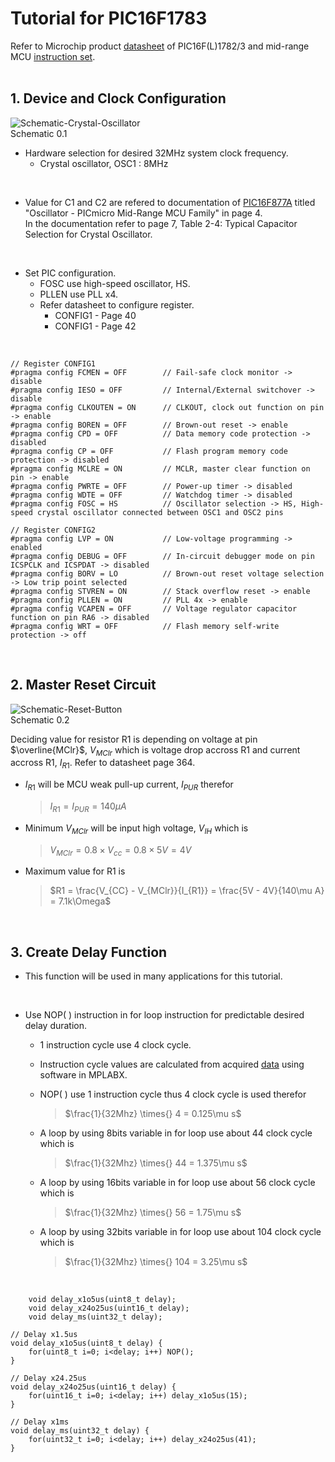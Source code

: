 # Tutorial for PIC16F1783

Refer to Microchip product [datasheet](https://www.microchip.com/en-us/product/pic16f1783) of PIC16F(L)1782/3 
and mid-range MCU [instruction set](https://developerhelp.microchip.com/xwiki/bin/view/products/mcu-mpu/8bit-pic/enhanced-family/mrinst/#).<br/>
<br/>

## 1.  Device and Clock Configuration

![Schematic-Crystal-Oscillator](https://github.com/user-attachments/assets/ab182c40-9e38-42b5-b5cf-1f6537c42b45)
<br/>
Schematic 0.1
<br/>

* Hardware selection for desired 32MHz system clock frequency.
    - Crystal oscillator, OSC1 : 8MHz
<br/>

* Value for C1 and C2 are refered to documentation of [PIC16F877A](https://www.microchip.com/en-us/product/pic16f877a) titled "Oscillator - PICmicro Mid-Range MCU Family" in page 4.<br/>
In the documentation refer to page 7, Table 2-4: Typical Capacitor Selection for Crystal Oscillator.
<br/>

* Set PIC configuration.
  - FOSC use high-speed oscillator, HS.
  - PLLEN use PLL x4.
  - Refer datasheet to configure register.
    - CONFIG1 - Page 40
    - CONFIG1 - Page 42
<br/>

```
// Register CONFIG1
#pragma config FCMEN = OFF        // Fail-safe clock monitor -> disable
#pragma config IESO = OFF         // Internal/External switchover -> disable
#pragma config CLKOUTEN = ON      // CLKOUT, clock out function on pin -> enable
#pragma config BOREN = OFF        // Brown-out reset -> enable
#pragma config CPD = OFF          // Data memory code protection -> disabled
#pragma config CP = OFF           // Flash program memory code protection -> disabled
#pragma config MCLRE = ON         // MCLR, master clear function on pin -> enable
#pragma config PWRTE = OFF        // Power-up timer -> disabled
#pragma config WDTE = OFF         // Watchdog timer -> disabled
#pragma config FOSC = HS          // Oscillator selection -> HS, High-speed crystal oscillator connected between OSC1 and OSC2 pins

// Register CONFIG2
#pragma config LVP = ON           // Low-voltage programming -> enabled
#pragma config DEBUG = OFF        // In-circuit debugger mode on pin ICSPCLK and ICSPDAT -> disabled
#pragma config BORV = LO          // Brown-out reset voltage selection -> Low trip point selected
#pragma config STVREN = ON        // Stack overflow reset -> enable
#pragma config PLLEN = ON         // PLL 4x -> enable
#pragma config VCAPEN = OFF       // Voltage regulator capacitor function on pin RA6 -> disabled
#pragma config WRT = OFF          // Flash memory self-write protection -> off
```
<br/>

## 2.  Master Reset Circuit

![Schematic-Reset-Button](https://github.com/user-attachments/assets/6d4fee26-f7db-4ccb-8c50-045f21f4250a)
<br/>
Schematic 0.2
<br/>

Deciding value for resistor R1 is depending on voltage at pin $\overline{MClr}$, $V_{MClr}$ which is voltage drop accross R1 and current accross R1, $I_{R1}$. Refer to datasheet page 364.
* $I_{R1}$ will be MCU weak pull-up current, $I_{PUR}$ therefor
  >$I_{R1} = I_{PUR} = 140\mu A$
* Minimum $V_{MClr}$ will be input high voltage, $V_{IH}$ which is<br/>
  >$V_{MClr} = 0.8 \times{} V_{cc} =  0.8 \times{} 5V = 4V$
* Maximum value for R1 is
  >$R1 = \frac{V_{CC} - V_{MClr}}{I_{R1}} = \frac{5V - 4V}{140\mu A} = 7.1k\Omega$
<br/>

## 3.  Create Delay Function

* This function will be used in many applications for this tutorial.
<br/>

* Use NOP( ) instruction in for loop instruction for predictable desired delay duration.
    - 1 instruction cycle use 4 clock cycle.
    - Instruction cycle values are calculated from acquired [data](https://github.com/i9Workshop/Tutorials-Microchip-XC8/blob/main/Tutorials-PIC16F/for_loop_instruction_cycle_data.txt) using software in MPLABX.
      
    - NOP( ) use 1 instruction cycle thus 4 clock cycle is used therefor
      >$\frac{1}{32Mhz} \times{} 4 = 0.125\mu s$
      
    - A loop by using 8bits variable in for loop use about 44 clock cycle which is
      >$\frac{1}{32Mhz} \times{} 44 = 1.375\mu s$
      
    - A loop by using 16bits variable in for loop use about 56 clock cycle which is
      >$\frac{1}{32Mhz} \times{} 56 = 1.75\mu s$
      
    - A loop by using 32bits variable in for loop use about 104 clock cycle which is
      >$\frac{1}{32Mhz} \times{} 104 = 3.25\mu s$
<br/>

```
    void delay_x1o5us(uint8_t delay);
    void delay_x24o25us(uint16_t delay);
    void delay_ms(uint32_t delay);
```

```
// Delay x1.5us
void delay_x1o5us(uint8_t delay) {
    for(uint8_t i=0; i<delay; i++) NOP();
}

// Delay x24.25us
void delay_x24o25us(uint16_t delay) {
    for(uint16_t i=0; i<delay; i++) delay_x1o5us(15);
}

// Delay x1ms
void delay_ms(uint32_t delay) {
    for(uint32_t i=0; i<delay; i++) delay_x24o25us(41);
}
```
<br/>

<br/>
